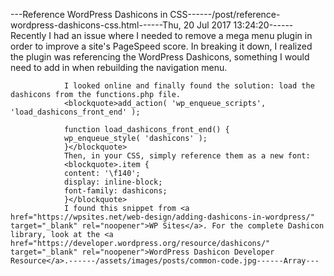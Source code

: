 ---Reference WordPress Dashicons in CSS------/post/reference-wordpress-dashicons-css.html------Thu, 20 Jul 2017 13:24:20------Recently I had an issue where I needed to remove a mega menu plugin in order to improve a site's PageSpeed score. In breaking it down, I realized the plugin was referencing the WordPress Dashicons, something I would need to add in when rebuilding the navigation menu.

                I looked online and finally found the solution: load the dashicons from the functions.php file.
                <blockquote>add_action( 'wp_enqueue_scripts', 'load_dashicons_front_end' );

                function load_dashicons_front_end() {
                wp_enqueue_style( 'dashicons' );
                }</blockquote>
                Then, in your CSS, simply reference them as a new font:
                <blockquote>.item {
                content: '\f140';
                display: inline-block;
                font-family: dashicons;
                }</blockquote>
                I found this snippet from <a href="https://wpsites.net/web-design/adding-dashicons-in-wordpress/" target="_blank" rel="noopener">WP Sites</a>. For the complete Dashicon library, look at the <a href="https://developer.wordpress.org/resource/dashicons/" target="_blank" rel="noopener">WordPress Dashicon Developer Resource</a>.------/assets/images/posts/common-code.jpg------Array---